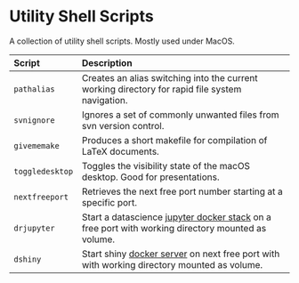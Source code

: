 # Utility Shell Scripts
A collection of utility shell scripts. Mostly used under MacOS.

| Script          | Description                                                                                                                                   |
|:----------------|:----------------------------------------------------------------------------------------------------------------------------------------------|
| `pathalias`     | Creates an alias switching into the current working directory for rapid file system navigation.                                               |
| `svnignore`     | Ignores a set of commonly unwanted files from svn version control.                                                                            |
| `givememake`    | Produces a short makefile for compilation of LaTeX documents.                                                                                 |
| `toggledesktop` | Toggles the visibility state of the macOS desktop. Good for presentations.                                                                    |
| `nextfreeport`  | Retrieves the next free port number starting at a specific port.                                                                              |
| `drjupyter`     | Start a datascience [jupyter docker stack](https://github.com/jupyter/docker-stacks) on a free port with working directory mounted as volume. |
| `dshiny`        | Start shiny [docker server](https://github.com/rocker-org/shiny) on next free port with with working directory mounted as volume.             |

